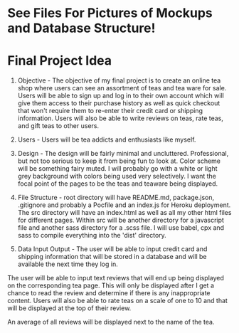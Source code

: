 # See Files For Pictures of Mockups and Database Structure!

# Final Project Idea


1. Objective - The objective of my final project is to create an online tea shop where users can see an assortment of teas and tea ware for sale. Users will be able to sign up and log in to their own account which will give them access to their purchase history as well as quick checkout that won't require them to re-enter their credit card or shipping information. Users will also be able to write reviews on teas, rate teas, and gift teas to other users.

2. Users - Users will be tea addicts and enthusiasts like myself.

3. Design - The design will be fairly minimal and uncluttered. Professional, but not too serious to keep it from being fun to look at. Color scheme will be something fairy muted. I will probably go with a white or light grey background with colors being used very selectively. I want the focal point of the pages to be the teas and teaware being displayed.

4. File Structure - root directory will have README.md, package.json, .gitignore and probably a Pocfile and an index.js for Heroku deployment. The src directory will have an index.html as well as all my other html files for different pages. Within src will be another directory for a javascript file and another sass directory for a .scss file. I will use babel, cpx and sass to
compile everything into the 'dist' directory.

5. Data Input Output - The user will be able to input credit card and shipping information that will be stored in a database and will be available the next time they log in.

The user will be able to input text reviews that will end up being displayed on the corresponding tea page. This will only be displayed after I get a chance to read the review and determine if there is any inappropriate content. Users will also be able to rate teas on a scale of one to 10 and that will be displayed at the top of their review.

An average of all reviews will be displayed next to the name of the tea.
